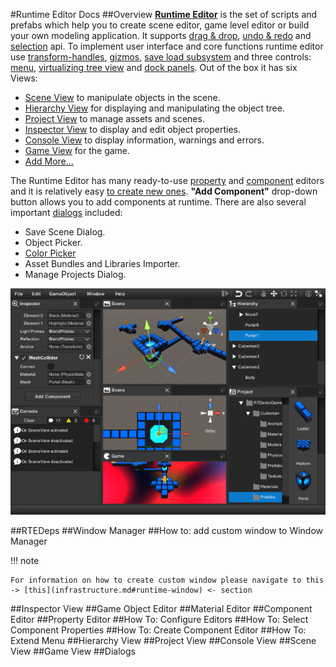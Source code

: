 #Runtime Editor Docs
##Overview
<a href="http://u3d.as/v9j" target="_blank"><strong>Runtime Editor</strong></a> is the set of scripts and prefabs which help you to create scene editor, game level editor or build your own modeling application.
It supports [drag & drop](infrastructure.md#drag-and-drop), [undo & redo](infrastructure.md#runtime-undo) and [selection](infrastructure.md#runtime-selection) api.
To implement user interface and core functions runtime editor use [transform-handles](transform-handles.md), [gizmos](gizmos.md), [save load subsystem](save-load.md) and three controls: [menu](menu-control.md), [virtualizing tree view](vtv.md)  and [dock panels](dock-panels.md).
Out of the box it has six Views:
  
  * [Scene View](#scene-view) to manipulate objects in the scene.
  * [Hierarchy View](#hierarchy-view) for displaying and manipulating the object tree.
  * [Project View](#project-view) to manage assets and scenes.
  * [Inspector View](#inspector-view) to display and edit object properties.
  * [Console View](#console-view) to display information, warnings and errors.
  * [Game View](#game-view) for the game.
  * [Add More...](#how-to-add-custom-window-to-window-manager)
  
The Runtime Editor has many ready-to-use [property](#property-editor) and [component](#component-editor) editors and it is relatively easy [to create new ones](#how-to-create-component-editor). __"Add Component"__ drop-down button allows you to add components at runtime.
There are also several important [dialogs](#dialogs) included:
  
  * Save Scene Dialog.
  * Object Picker.
  * [Color Picker](https://github.com/judah4/HSV-Color-Picker-Unity)
  * Asset Bundles and Libraries Importer.
  * Manage Projects Dialog.


![Screenshot](img/rteditor/overview/overview.png)

##RTEDeps
##Window Manager
##How to: add custom window to Window Manager

!!! note 

    For information on how to create custom window please navigate to this -> [this](infrastructure.md#runtime-window) <- section
     


##Inspector View
##Game Object Editor
##Material Editor
##Component Editor
##Property Editor
##How To: Configure Editors
##How To: Select Component Properties
##How To: Create Component Editor
##How To: Extend Menu
##Hierarchy View
##Project View
##Console View
##Scene View
##Game View
##Dialogs
